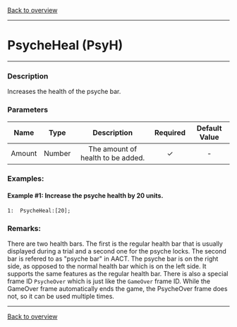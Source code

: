 [Back to overview](index.md)

---
# PsycheHeal (PsyH)
---
### Description
Increases the health of the psyche bar.

### Parameters

|Name|Type|Description|Required|Default Value|
|:---:|:---:|:---:|:---:|:---:|
|Amount|Number|The amount of health to be added.|✓|-|

### Examples:
#### Example #1: Increase the psyche health by 20 units.
```
1:  PsycheHeal:[20];
```

### Remarks:
There are two health bars. The first is the regular health bar that is usually displayed during a trial and a second one for the psyche locks. The second bar is refered to as "psyche bar" in AACT. The psyche bar is on the right side, as opposed to the normal health bar which is on the left side. It supports the same features as the regular health bar. There is also a special frame ID `PsycheOver` which is just like the `GameOver` frame ID. While the GameOver frame automatically ends the game, the PsycheOver frame does not, so it can be used multiple times.

---
[Back to overview](index.md)